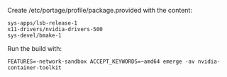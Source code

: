 Create /etc/portage/profile/package.provided with the content:

```
sys-apps/lsb-release-1
x11-drivers/nvidia-drivers-500
sys-devel/bmake-1
```

Run the build with:

```
FEATURES=-network-sandbox ACCEPT_KEYWORDS=~amd64 emerge -av nvidia-container-toolkit
```
